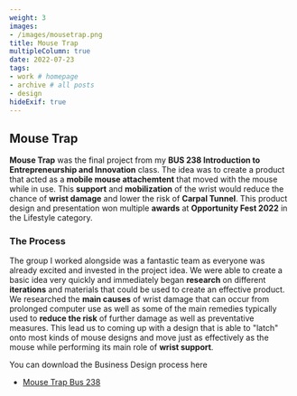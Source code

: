```yaml
---
weight: 3
images:
- /images/mousetrap.png
title: Mouse Trap
multipleColumn: true
date: 2022-07-23
tags:
- work # homepage
- archive # all posts
- design
hideExif: true
---
```


## Mouse Trap

**Mouse Trap** was the final project from my **BUS 238 Introduction to Entrepreneurship and Innovation** class. The idea was to create a product that acted as a **mobile mouse attachemtent** that moved with the mouse while in use. This **support** and **mobilization** of the wrist would reduce the chance of **wrist damage** and lower the risk of **Carpal Tunnel**. This product design and presentation won multiple **awards** at **Opportunity Fest 2022** in the Lifestyle category. 

### The Process

The group I worked alongside was a fantastic team as everyone was already excited and invested in the project idea. We were able to create a basic idea very quickly and immediately began **research** on different **iterations** and materials that could be used to create an effective product. We researched the **main causes** of wrist damage that can occur from prolonged computer use as well as some of the main remedies typically used to **reduce the risk** of further damage as well as preventative measures. This lead us to coming up with a design that is able to "latch" onto most kinds of mouse designs and move just as effectively as the mouse while performing its main role of **wrist support**.

You can download the Business Design process here
- [Mouse Trap Bus 238](/assets/images/mousetrapbus238.pdf)
